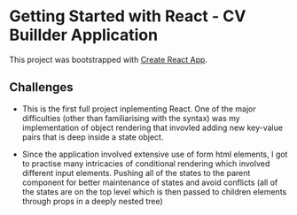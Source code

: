 # Getting Started with React - CV Buillder Application

This project was bootstrapped with [Create React App](https://github.com/facebook/create-react-app).

## Challenges

- This is the first full project inplementing React. One of the major difficulties (other than familiarising with the syntax) was my implementation of object rendering that invovled adding new key-value pairs that is deep inside a state object.

- Since the application involved extensive use of form html elements, I got to practise many intricacies of conditional rendering which involved different input elements. Pushing all of the states to the parent component for better maintenance of states and avoid conflicts (all of the states are on the top level which is then passed to children elements through props in a deeply nested tree)
